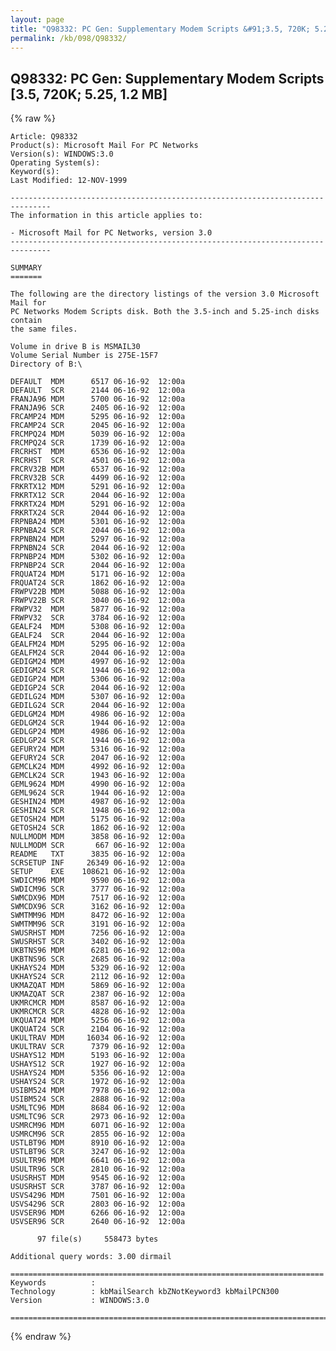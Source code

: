 ```yaml
---
layout: page
title: "Q98332: PC Gen: Supplementary Modem Scripts &#91;3.5, 720K; 5.25, 1.2 MB&#93;"
permalink: /kb/098/Q98332/
---
```


## Q98332: PC Gen: Supplementary Modem Scripts &#91;3.5, 720K; 5.25, 1.2 MB&#93;

{% raw %}

	Article: Q98332
	Product(s): Microsoft Mail For PC Networks
	Version(s): WINDOWS:3.0
	Operating System(s): 
	Keyword(s): 
	Last Modified: 12-NOV-1999
	
	-------------------------------------------------------------------------------
	The information in this article applies to:
	
	- Microsoft Mail for PC Networks, version 3.0 
	-------------------------------------------------------------------------------
	
	SUMMARY
	=======
	
	The following are the directory listings of the version 3.0 Microsoft Mail for
	PC Networks Modem Scripts disk. Both the 3.5-inch and 5.25-inch disks contain
	the same files.
	
	Volume in drive B is MSMAIL30
	Volume Serial Number is 275E-15F7
	Directory of B:\ 
	
	DEFAULT  MDM      6517 06-16-92  12:00a
	DEFAULT  SCR      2144 06-16-92  12:00a
	FRANJA96 MDM      5700 06-16-92  12:00a
	FRANJA96 SCR      2405 06-16-92  12:00a
	FRCAMP24 MDM      5295 06-16-92  12:00a
	FRCAMP24 SCR      2045 06-16-92  12:00a
	FRCMPQ24 MDM      5039 06-16-92  12:00a
	FRCMPQ24 SCR      1739 06-16-92  12:00a
	FRCRHST  MDM      6536 06-16-92  12:00a
	FRCRHST  SCR      4501 06-16-92  12:00a
	FRCRV32B MDM      6537 06-16-92  12:00a
	FRCRV32B SCR      4499 06-16-92  12:00a
	FRKRTX12 MDM      5291 06-16-92  12:00a
	FRKRTX12 SCR      2044 06-16-92  12:00a
	FRKRTX24 MDM      5291 06-16-92  12:00a
	FRKRTX24 SCR      2044 06-16-92  12:00a
	FRPNBA24 MDM      5301 06-16-92  12:00a
	FRPNBA24 SCR      2044 06-16-92  12:00a
	FRPNBN24 MDM      5297 06-16-92  12:00a
	FRPNBN24 SCR      2044 06-16-92  12:00a
	FRPNBP24 MDM      5302 06-16-92  12:00a
	FRPNBP24 SCR      2044 06-16-92  12:00a
	FRQUAT24 MDM      5171 06-16-92  12:00a
	FRQUAT24 SCR      1862 06-16-92  12:00a
	FRWPV22B MDM      5088 06-16-92  12:00a
	FRWPV22B SCR      3040 06-16-92  12:00a
	FRWPV32  MDM      5877 06-16-92  12:00a
	FRWPV32  SCR      3784 06-16-92  12:00a
	GEALF24  MDM      5308 06-16-92  12:00a
	GEALF24  SCR      2044 06-16-92  12:00a
	GEALFM24 MDM      5295 06-16-92  12:00a
	GEALFM24 SCR      2044 06-16-92  12:00a
	GEDIGM24 MDM      4997 06-16-92  12:00a
	GEDIGM24 SCR      1944 06-16-92  12:00a
	GEDIGP24 MDM      5306 06-16-92  12:00a
	GEDIGP24 SCR      2044 06-16-92  12:00a
	GEDILG24 MDM      5307 06-16-92  12:00a
	GEDILG24 SCR      2044 06-16-92  12:00a
	GEDLGM24 MDM      4986 06-16-92  12:00a
	GEDLGM24 SCR      1944 06-16-92  12:00a
	GEDLGP24 MDM      4986 06-16-92  12:00a
	GEDLGP24 SCR      1944 06-16-92  12:00a
	GEFURY24 MDM      5316 06-16-92  12:00a
	GEFURY24 SCR      2047 06-16-92  12:00a
	GEMCLK24 MDM      4992 06-16-92  12:00a
	GEMCLK24 SCR      1943 06-16-92  12:00a
	GEML9624 MDM      4990 06-16-92  12:00a
	GEML9624 SCR      1944 06-16-92  12:00a
	GESHIN24 MDM      4987 06-16-92  12:00a
	GESHIN24 SCR      1948 06-16-92  12:00a
	GETOSH24 MDM      5175 06-16-92  12:00a
	GETOSH24 SCR      1862 06-16-92  12:00a
	NULLMODM MDM      3858 06-16-92  12:00a
	NULLMODM SCR       667 06-16-92  12:00a
	README   TXT      3835 06-16-92  12:00a
	SCRSETUP INF     26349 06-16-92  12:00a
	SETUP    EXE    108621 06-16-92  12:00a
	SWDICM96 MDM      9590 06-16-92  12:00a
	SWDICM96 SCR      3777 06-16-92  12:00a
	SWMCDX96 MDM      7517 06-16-92  12:00a
	SWMCDX96 SCR      3162 06-16-92  12:00a
	SWMTMM96 MDM      8472 06-16-92  12:00a
	SWMTMM96 SCR      3191 06-16-92  12:00a
	SWUSRHST MDM      7256 06-16-92  12:00a
	SWUSRHST SCR      3402 06-16-92  12:00a
	UKBTNS96 MDM      6281 06-16-92  12:00a
	UKBTNS96 SCR      2685 06-16-92  12:00a
	UKHAYS24 MDM      5329 06-16-92  12:00a
	UKHAYS24 SCR      2112 06-16-92  12:00a
	UKMAZQAT MDM      5869 06-16-92  12:00a
	UKMAZQAT SCR      2387 06-16-92  12:00a
	UKMRCMCR MDM      8587 06-16-92  12:00a
	UKMRCMCR SCR      4828 06-16-92  12:00a
	UKQUAT24 MDM      5256 06-16-92  12:00a
	UKQUAT24 SCR      2104 06-16-92  12:00a
	UKULTRAV MDM     16034 06-16-92  12:00a
	UKULTRAV SCR      7379 06-16-92  12:00a
	USHAYS12 MDM      5193 06-16-92  12:00a
	USHAYS12 SCR      1927 06-16-92  12:00a
	USHAYS24 MDM      5356 06-16-92  12:00a
	USHAYS24 SCR      1972 06-16-92  12:00a
	USIBM524 MDM      7978 06-16-92  12:00a
	USIBM524 SCR      2888 06-16-92  12:00a
	USMLTC96 MDM      8684 06-16-92  12:00a
	USMLTC96 SCR      2973 06-16-92  12:00a
	USMRCM96 MDM      6071 06-16-92  12:00a
	USMRCM96 SCR      2855 06-16-92  12:00a
	USTLBT96 MDM      8910 06-16-92  12:00a
	USTLBT96 SCR      3247 06-16-92  12:00a
	USULTR96 MDM      6641 06-16-92  12:00a
	USULTR96 SCR      2810 06-16-92  12:00a
	USUSRHST MDM      9545 06-16-92  12:00a
	USUSRHST SCR      3787 06-16-92  12:00a
	USVS4296 MDM      7501 06-16-92  12:00a
	USVS4296 SCR      2803 06-16-92  12:00a
	USVSER96 MDM      6266 06-16-92  12:00a
	USVSER96 SCR      2640 06-16-92  12:00a
	
	      97 file(s)     558473 bytes
	
	Additional query words: 3.00 dirmail
	
	======================================================================
	Keywords          :  
	Technology        : kbMailSearch kbZNotKeyword3 kbMailPCN300
	Version           : WINDOWS:3.0
	
	=============================================================================
	

{% endraw %}
